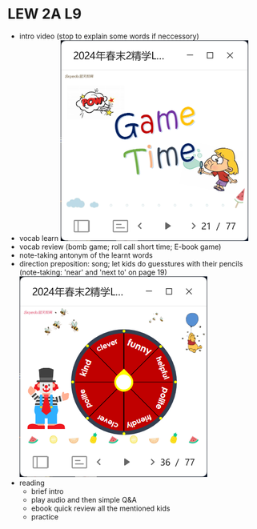 # LEW 2A L9

- intro video (stop to explain some words if neccessory)
- vocab learn
  ![alt text](image-24.png)
- vocab review (bomb game; roll call short time; E-book game)
- note-taking antonym of the learnt words
- direction preposition: song; let kids do guesstures with their pencils (note-taking: 'near' and 'next to' on page 19)
  ![alt text](image-25.png)
- reading
  - brief intro
  - play audio and then simple Q&A
  - ebook quick review all the mentioned kids
  - practice
